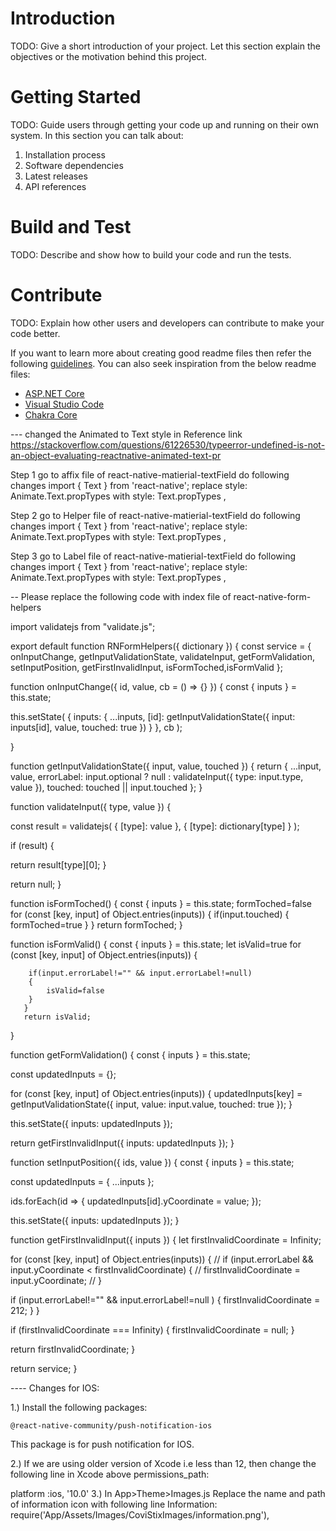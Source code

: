 # Introduction

TODO: Give a short introduction of your project. Let this section explain the objectives or the motivation behind this project.

# Getting Started

TODO: Guide users through getting your code up and running on their own system. In this section you can talk about:

1. Installation process
2. Software dependencies
3. Latest releases
4. API references

# Build and Test

TODO: Describe and show how to build your code and run the tests.

# Contribute

TODO: Explain how other users and developers can contribute to make your code better.

If you want to learn more about creating good readme files then refer the following [guidelines](https://docs.microsoft.com/en-us/azure/devops/repos/git/create-a-readme?view=azure-devops). You can also seek inspiration from the below readme files:

- [ASP.NET Core](https://github.com/aspnet/Home)
- [Visual Studio Code](https://github.com/Microsoft/vscode)
- [Chakra Core](https://github.com/Microsoft/ChakraCore)

--- changed the Animated to Text style in
Reference link
https://stackoverflow.com/questions/61226530/typeerror-undefined-is-not-an-object-evaluating-reactnative-animated-text-pr

Step 1 go to affix file of react-native-matierial-textField do following changes
import { Text } from 'react-native';
replace style: Animate.Text.propTypes with style: Text.propTypes ,

Step 2 go to Helper file of react-native-matierial-textField do following changes
import { Text } from 'react-native';
replace style: Animate.Text.propTypes with style: Text.propTypes ,

Step 3 go to Label file of react-native-matierial-textField do following changes
import { Text } from 'react-native';
replace style: Animate.Text.propTypes with style: Text.propTypes ,

-- Please replace the following code with index file of react-native-form-helpers

import validatejs from "validate.js";

export default function RNFormHelpers({ dictionary }) {
const service = {
onInputChange,
getInputValidationState,
validateInput,
getFormValidation,
setInputPosition,
getFirstInvalidInput,
isFormToched,isFormValid
};

function onInputChange({ id, value, cb = () => {} }) {
const { inputs } = this.state;

this.setState(
{
inputs: {
...inputs,
[id]: getInputValidationState({
input: inputs[id],
value,
touched: true
})
}
},
cb
);

}

function getInputValidationState({ input, value, touched }) {
return {
...input,
value,
errorLabel: input.optional
? null
: validateInput({ type: input.type, value }),
touched: touched || input.touched
};
}

function validateInput({ type, value }) {

const result = validatejs(
{
[type]: value
},
{
[type]: dictionary[type]
}
);

if (result) {

return result[type][0];
}

return null;
}

function isFormToched() {
const { inputs } = this.state;
formToched=false
for (const [key, input] of Object.entries(inputs)) {
if(input.touched)
{
formToched=true
}
}
return formToched;
}

function isFormValid() {
const { inputs } = this.state;
let isValid=true
for (const [key, input] of Object.entries(inputs)) {

        if(input.errorLabel!="" && input.errorLabel!=null)
        {
            isValid=false
        }
       }
       return isValid;

}

function getFormValidation() {
const { inputs } = this.state;

const updatedInputs = {};

for (const [key, input] of Object.entries(inputs)) {
updatedInputs[key] = getInputValidationState({
input,
value: input.value,
touched: true
});
}

this.setState({
inputs: updatedInputs
});

return getFirstInvalidInput({ inputs: updatedInputs });
}

function setInputPosition({ ids, value }) {
const { inputs } = this.state;

const updatedInputs = {
...inputs
};

ids.forEach(id => {
updatedInputs[id].yCoordinate = value;
});

this.setState({
inputs: updatedInputs
});
}

function getFirstInvalidInput({ inputs }) {
let firstInvalidCoordinate = Infinity;

for (const [key, input] of Object.entries(inputs)) {
// if (input.errorLabel && input.yCoordinate < firstInvalidCoordinate) {
// firstInvalidCoordinate = input.yCoordinate;
// }

if (input.errorLabel!="" && input.errorLabel!=null ) {
firstInvalidCoordinate = 212;
}
}

if (firstInvalidCoordinate === Infinity) {
firstInvalidCoordinate = null;
}

return firstInvalidCoordinate;
}

return service;
}

---- Changes for IOS:

1.) Install the following packages:

    @react-native-community/push-notification-ios

This package is for push notification for IOS.

2.) If we are using older version of Xcode i.e less than 12, then change the following line in Xcode above permissions_path:

platform :ios, '10.0'
3.) In App>Theme>Images.js
Replace the name and path of information icon
with following line
Information: require('App/Assets/Images/CoviStixImages/information.png'),
